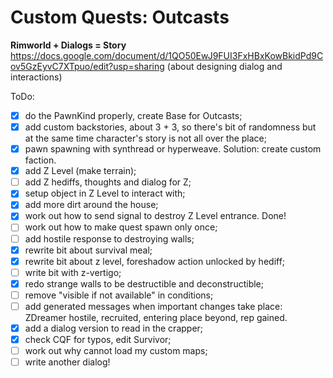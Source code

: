 # Custom Quests: Outcasts
**Rimworld + Dialogs = Story**
<br>https://docs.google.com/document/d/1QO50EwJ9FUI3FxHBxKowBkidPd9Cov5GzEyvC7XTpuo/edit?usp=sharing (about designing dialog and interactions)

ToDo:
- [x] do the PawnKind properly, create Base for Outcasts;
- [x] add custom backstories, about 3 + 3, so there's bit of randomness but at the same time character's story is not all over the place;
- [x] pawn spawning with synthread or hyperweave. Solution: create custom faction.
- [x] add Z Level (make terrain);
- [ ] add Z hediffs, thoughts and dialog for Z;
- [x] setup object in Z Level to interact with;
- [x] add more dirt around the house;
- [x] work out how to send signal to destroy Z Level entrance. Done!
- [ ] work out how to make quest spawn only once;
- [ ] add hostile response to destroying walls;
- [x] rewrite bit about survival meal;
- [x] rewrite bit about z level, foreshadow action unlocked by hediff;
- [ ] write bit with z-vertigo;
- [x] redo strange walls to be destructible and deconstructible;
- [ ] remove "visible if not available" in conditions;
- [ ] add generated messages when important changes take place: ZDreamer hostile, recruited, entering place beyond, rep gained.
- [x] add a dialog version to read in the crapper;
- [x] check CQF for typos, edit Survivor;
- [ ] work out why cannot load my custom maps;
- [ ] write another dialog!
